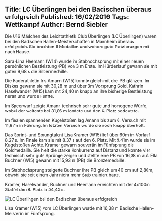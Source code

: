 Title: LC Überlingen bei den Badischen überaus erfolgreich
Published: 16/02/2016
Tags: Wettkampf
Author: Bernd Siebler
---

Die U16 Mädchen des Leichtathletik Club Überlingen (LC Überlingen) waren bei den Badischen Hallen-Meisterschaften in Mannheim überaus erfolgreich. Sie brachten 6 Medaillen und weitere gute Platzierungen mit nach Hause.

Sara-Lina Heemann (W14) wurde im Stabhochsprung mit einer neuen persönlichen Bestleistung (PB) von 3 m Erste. Im Hürdenlauf gewann sie mit guten 9,68 s die Silbermedaille.

Die Kaderathletin Iris Amann (W15) konnte gleich mit drei PB glänzen. Im Diskus gewann sie mit 30,28 m und über 3m Vorsprung Gold. Kathrin Haselwander (W15) kam mit 24,40 m knapp an ihre bisherige Bestleistung heran und wurde Fünfte.

Im Speerwurf zeigte Amann technisch sehr gute und homogene Würfe, wobei der weiteste bei 31,86 m landete und den 6. Platz bedeutete.

Im finalen spannenden Kugelstoßen lag Amann bis zum 6. Versuch mit 11,67m in Führung. Im letzten Versuch wurde sie noch knapp überholt.

Das Sprint- und Sprungtalent Lisa Kramer (W15) lief über 60m im Vorlauf 8,27 s. Im Finale kam sie mit 8,37 s auf den 6. Platz. Mit 9,41m wurde sie im Kugelstoßen Achte. Kramer gewann souverän im Fünfsprung die Goldmedaille. Sie hielt die starke Konkurrenz auf Distanz und konnte vier technisch sehr gute Sprünge zeigen und stellte eine PB von 16,38 m auf. Ella Buchner (W15) gewann mit 15,93 m (PB) die Bronzemedaille.

Im Stabhochsprung steigerte Buchner ihre PB gleich um 40 cm auf 2,80m, obwohl sie seit einem Jahr nicht mehr Stab trainiert hatte.

Kramer, Haselwander, Buchner und Heemann erreichten mit der 4x100m Staffel den 6. Platz in 54,43 s.

![LC Überlingen bei den Badischen überaus erfolgreich](./../assets/2016/2016-02-16-lc-ueberlingen-bei-badischen-erfolgreich.jpg)

Lisa Kramer (W15) vom LC Überlingen wurde mit 16,38 m Badische Hallen-Meisterin im Fünfsprung.